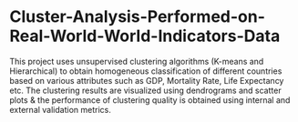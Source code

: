 # Cluster-Analysis-Performed-on-Real-World-World-Indicators-Data
This project uses unsupervised clustering algorithms (K-means and Hierarchical) to obtain homogeneous classification of different countries based on various attributes such as GDP, Mortality Rate, Life Expectancy etc. The clustering results are visualized using dendrograms and scatter plots &amp; the performance of clustering quality is obtained using internal and external validation metrics.
